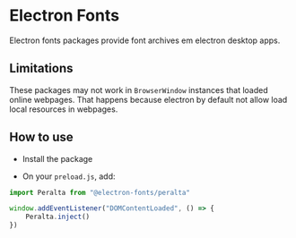 # Electron Fonts

Electron fonts packages provide font archives em electron desktop apps.

## Limitations

These packages may not work in `BrowserWindow` instances that loaded online webpages. That happens because electron by default not allow load local resources in webpages.

## How to use

* Install the package

* On your `preload.js`, add:

```ts
import Peralta from "@electron-fonts/peralta"

window.addEventListener("DOMContentLoaded", () => {
    Peralta.inject()
})
```